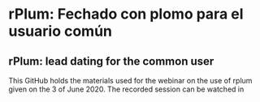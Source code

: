 # rPlum: Fechado con plomo para el usuario común

## rPlum: lead dating for the common user

 This GitHub holds the materials used for the webinar on the use of rplum given on the 3 of June 2020. The recorded session can be watched in 

